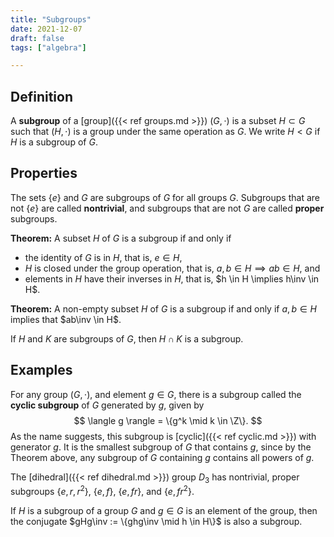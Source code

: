 ```yaml
---
title: "Subgroups"
date: 2021-12-07
draft: false
tags: ["algebra"]

---
```



## Definition
A **subgroup** of a [group]({{< ref groups.md >}}) $(G,\cdot)$ is a subset $H \subset G$ such that $(H, \cdot)$ is a group under the same operation as $G$. We write $H < G$ if $H$ is a subgroup of $G$.

## Properties
The sets $\{e\}$ and $G$ are subgroups of $G$ for all groups $G$. Subgroups that are not $\{e\}$ are called **nontrivial**, and subgroups that are not $G$ are called **proper** subgroups.

**Theorem:** A subset $H$ of $G$ is a subgroup if and only if 

- the identity of $G$ is in $H$, that is, $e \in H$,
- $H$ is closed under the group operation, that is, $a,b \in H \implies ab \in H$, and
- elements in $H$ have their inverses in $H$, that is, $h \in H \implies h\inv \in H$.

**Theorem:** A non-empty subset $H$ of $G$ is a subgroup if and only if $a,b \in H$ implies that $ab\inv \in H$.

If $H$ and $K$ are subgroups of $G$, then $H \cap K$ is a subgroup. 

## Examples

For any group $(G, \cdot)$, and element $g \in G$, there is a subgroup called the **cyclic subgroup** of $G$ generated by $g$, given by $$ \langle g \rangle = \{g^k \mid k \in \Z\}. $$ As the name suggests, this subgroup is [cyclic]({{< ref cyclic.md >}}) with generator $g$. It is the smallest subgroup of $G$ that contains $g$, since by the Theorem above, any subgroup of $G$ containing $g$ contains all powers of $g$.

The [dihedral]({{< ref dihedral.md >}}) group $D_3$ has nontrivial, proper subgroups $\{e,r,r^2\}$, $\{e,f\}$, $\{e,fr\}$, and $\{e,fr^2\}$. 

If $H$ is a subgroup of a group $G$ and $g \in G$ is an element of the group, then the conjugate $gHg\inv := \{ghg\inv \mid h \in H\}$ is also a subgroup.